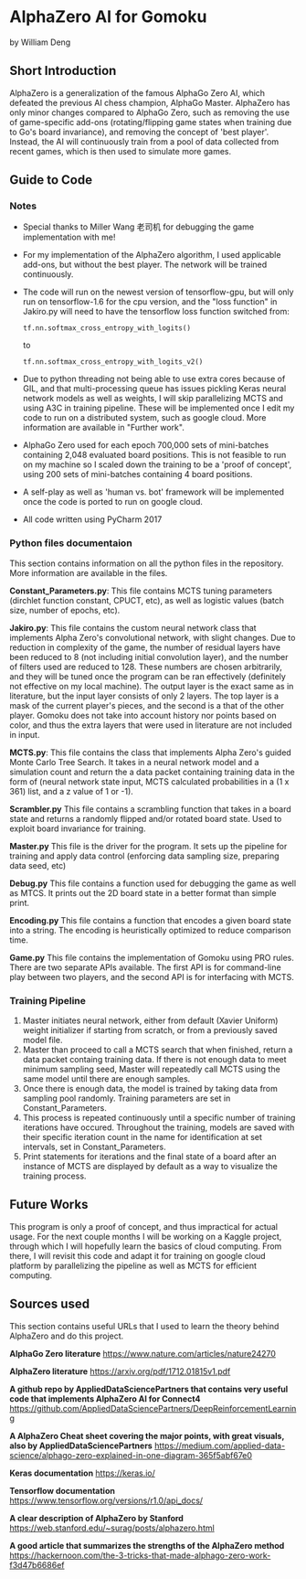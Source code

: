 # AlphaZero AI for Gomoku
by William Deng

## Short Introduction
AlphaZero is a generalization of the famous AlphaGo Zero AI, which defeated the previous AI chess champion, AlphaGo Master. AlphaZero has only minor changes compared to AlphaGo Zero, such as removing the use of game-specific add-ons (rotating/flipping game states when training due to Go's board invariance), and removing the concept of 'best player'. Instead, the AI will continuously train from a pool of data collected from recent games, which is then used to simulate more games.

## Guide to Code

### Notes
* Special thanks to Miller Wang 老司机 for debugging the game implementation with me!
* For my implementation of the AlphaZero algorithm, I used applicable add-ons, but without the best player. The network will be trained continuously.

* The code will run on the newest version of tensorflow-gpu, but will only run on tensorflow-1.6 for the cpu version, and the "loss function" in Jakiro.py will need to have the tensorflow loss function switched from:
    ```
    tf.nn.softmax_cross_entropy_with_logits()
    ```
    
    to 
    
    ```
    tf.nn.softmax_cross_entropy_with_logits_v2()
    ```
* Due to python threading not being able to use extra cores because of GIL, and that multi-processing queue has issues pickling Keras neural network models as well as weights, I will skip parallelizing MCTS and using A3C in training pipeline. These will be implemented once I edit my code to run on a distributed system, such as google cloud. More information are available in "Further work".
* AlphaGo Zero used for each epoch 700,000 sets of mini-batches containing 2,048 evaluated board positions. This is not feasible to run on my machine so I scaled down the training to be a 'proof of concept', using 200 sets of mini-batches containing 4 board positions. 
* A self-play as well as 'human vs. bot' framework will be implemented once the code is ported to run on google cloud.
* All code written using PyCharm 2017

### Python files documentaion
This section contains information on all the python files in the repository. More information are available in the files.

**Constant_Parameters.py**:
This file contains MCTS tuning parameters (dirchlet function constant, CPUCT, etc), as well as logistic values (batch size, number of epochs, etc).

**Jakiro.py**:
This file contains the custom neural network class that implements Alpha Zero's convolutional network, with slight changes. Due to reduction in complexity of the game, the number of residual layers have been reduced to 8 (not including initial convolution layer), and the number of filters used are reduced to 128. These numbers are chosen arbitrarily, and they will be tuned once the program can be ran effectively (definitely not effective on my local machine). The output layer is the exact same as in literature, but the input layer consists of only 2 layers. The top layer is a mask of the current player's pieces, and the second is a that of the other player. Gomoku does not take into account history nor points based on color, and thus the extra layers that were used in literature are not included in input.

**MCTS.py**:
This file contains the class that implements Alpha Zero's guided Monte Carlo Tree Search. It takes in a neural network model and a simulation count and return the a data packet containing training data in the form of (neural network state input, MCTS calculated probabilities in a (1 x 361) list, and a z value of 1 or -1).

**Scrambler.py**
This file contains a scrambling function that takes in a board state and returns a randomly flipped and/or rotated board state. Used to exploit board invariance for training.

**Master.py**
This file is the driver for the program. It sets up the pipeline for training and apply data control (enforcing data sampling size, preparing data seed, etc)

**Debug.py**
This file contains a function used for debugging the game as well as MTCS. It prints out the 2D board state in a better format than simple print.

**Encoding.py**
This file contains a function that encodes a given board state into a string. The encoding is heuristically optimized to reduce comparison time.

**Game.py**
This file contains the implementation of Gomoku using PRO rules. There are two separate APIs available. The first API is for command-line play between two players, and the second API is for interfacing with MCTS.

### Training Pipeline
1. Master initiates neural network, either from default (Xavier Uniform) weight initializer if starting from scratch, or from a previously saved model file.
2. Master than proceed to call a MCTS search that when finished, return a data packet containg training data. If there is not enough data to meet minimum sampling seed, Master will repeatedly call MCTS using the same model until there are enough samples.
3. Once there is enough data, the model is trained by taking data from sampling pool randomly. Training parameters are set in Constant_Parameters.
4. This process is repeated continuously until a specific number of training iterations have occured. Throughout the training, models are saved with their specific iteration count in the name for identification at set intervals, set in Constant_Parameters.
5. Print statements for iterations and the final state of a board after an instance of MCTS are displayed by default as a way to visualize the training process.

## Future Works
This program is only a proof of concept, and thus impractical for actual usage. For the next couple months I will be working on a Kaggle project, through which I will hopefully learn the basics of cloud computing. From there, I will revisit this code and adapt it for training on google cloud platform by parallelizing the pipeline as well as MCTS for efficient computing. 

## Sources used
This section contains useful URLs that I used to learn the theory behind AlphaZero and do this project.

**AlphaGo Zero literature**
https://www.nature.com/articles/nature24270

**AlphaZero literature**
https://arxiv.org/pdf/1712.01815v1.pdf

**A github repo by AppliedDataSciencePartners that contains very useful code that implements AlphaZero AI for Connect4**
https://github.com/AppliedDataSciencePartners/DeepReinforcementLearning

**A AlphaZero Cheat sheet covering the major points, with great visuals, also by AppliedDataSciencePartners**
https://medium.com/applied-data-science/alphago-zero-explained-in-one-diagram-365f5abf67e0

**Keras documentation**
https://keras.io/

**Tensorflow documentation**
https://www.tensorflow.org/versions/r1.0/api_docs/

**A clear description of AlphaZero by Stanford**
https://web.stanford.edu/~surag/posts/alphazero.html

**A good article that summarizes the strengths of the AlphaZero method**
https://hackernoon.com/the-3-tricks-that-made-alphago-zero-work-f3d47b6686ef

